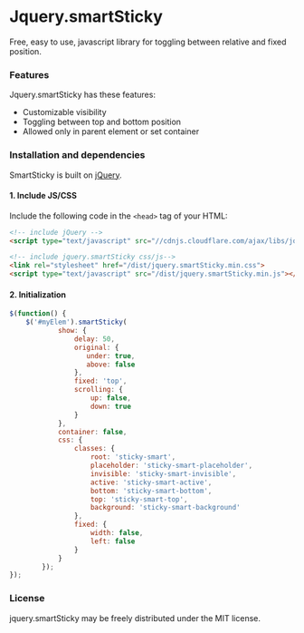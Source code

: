 # Jquery.smartSticky
Free, easy to use, javascript library for toggling between relative and fixed position.

### Features
Jquery.smartSticky has these features:
* Customizable visibility
* Toggling between top and bottom position
* Allowed only in parent element or set container

### Installation and dependencies
SmartSticky is built on [jQuery](http://jquery.com/).


#### 1. Include JS/CSS

Include the following code in the `<head>` tag of your HTML:

```html
<!-- include jQuery -->
<script type="text/javascript" src="//cdnjs.cloudflare.com/ajax/libs/jquery/3.4.1/jquery.min.js"></script>

<!-- include jquery.smartSticky css/js-->
<link rel="stylesheet" href="/dist/jquery.smartSticky.min.css">
<script type="text/javascript" src="/dist/jquery.smartSticky.min.js"></script>
```

#### 2. Initialization

```javascript
$(function() {
    $('#myElem').smartSticky(
			show: {
                delay: 50,
                original: {
                   under: true,
                   above: false
                },
                fixed: 'top',
                scrolling: {
                    up: false,
                    down: true
                }
            },
            container: false,
            css: {
                classes: {
                    root: 'sticky-smart',
                    placeholder: 'sticky-smart-placeholder',
                    invisible: 'sticky-smart-invisible',
                    active: 'sticky-smart-active',
                    bottom: 'sticky-smart-bottom',
                    top: 'sticky-smart-top',
                    background: 'sticky-smart-background'
                },
                fixed: {
                    width: false,
                    left: false
                }
            }
        });
});
```

### License
jquery.smartSticky may be freely distributed under the MIT license.
